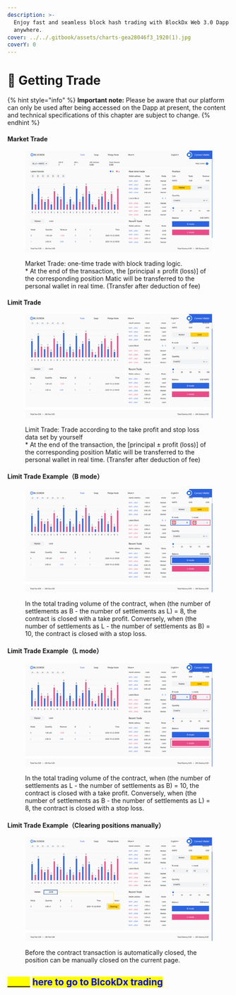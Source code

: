 ```yaml
---
description: >-
  Enjoy fast and seamless block hash trading with BlockDx Web 3.0 Dapp anytime,
  anywhere.
cover: ../../.gitbook/assets/charts-gea28046f3_1920(1).jpg
coverY: 0
---
```


# 🔑 Getting Trade

{% hint style="info" %}
**Important note:** Please be aware that our platform can only be used after being accessed on the Dapp at present, the content and technical specifications of this chapter are subject to change.
{% endhint %}

#### Market Trade

<figure><img src="../../.gitbook/assets/市价.png" alt=""><figcaption><p>Market Trade: one-time trade with block trading logic.<br>* At the end of the transaction, the [principal ± profit (loss)] of the corresponding position Matic will be transferred to the personal wallet in real time. (Transfer after deduction of fee)</p></figcaption></figure>

#### Limit Trade

<figure><img src="../../.gitbook/assets/限价.png" alt=""><figcaption><p>Limit Trade: Trade according to the take profit and stop loss data set by yourself<br>* At the end of the transaction, the [principal ± profit (loss)] of the corresponding position Matic will be transferred to the personal wallet in real time. (Transfer after deduction of fee)</p></figcaption></figure>

#### Limit Trade Example（B mode）

<figure><img src="../../.gitbook/assets/示例.png" alt=""><figcaption><p>In the total trading volume of the contract, when (the number of settlements as B - the number of settlements as L) = 8, the contract is closed with a take profit. Conversely, when (the number of settlements as L - the number of settlements as B) = 10, the contract is closed with a stop loss.</p></figcaption></figure>

#### Limit Trade Example（L mode）

<figure><img src="../../.gitbook/assets/示例2.png" alt=""><figcaption><p>In the total trading volume of the contract, when (the number of settlements as L - the number of settlements as B) = 10, the contract is closed with a take profit. Conversely, when (the number of settlements as B - the number of settlements as L) = 8, the contract is closed with a stop loss.</p></figcaption></figure>

#### Limit Trade Example（Clearing positions manually）

<figure><img src="../../.gitbook/assets/平仓.png" alt=""><figcaption><p>Before the contract transaction is automatically closed, the position can be manually closed on the current page.</p></figcaption></figure>

## &#x20;<mark style="color:yellow;"></mark> [<mark style="color:yellow;">Click</mark>](https://blockdx.pro/blockdx/dapp.html#/index) <mark style="color:blue;">here to go to BlcokDx trading</mark>
